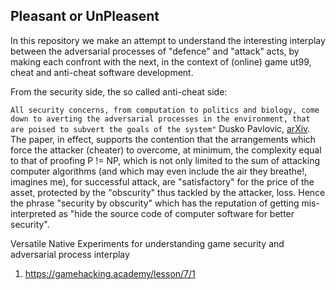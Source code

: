 ## Pleasant or UnPleasent

In this repository we make an attempt to understand the interesting interplay between the adversarial processes of "defence" and "attack" acts, by making each confront with the next, in the context of (online) game ut99, cheat and anti-cheat software development. 

From the security side, the so called anti-cheat side:

```All security concerns, from computation to politics and biology, come down to averting the adversarial processes in the environment, that are poised to subvert the goals of the system"```
Dusko Pavlovic, [arXiv](https://arxiv.org/abs/1109.5542). The paper, in effect, supports the contention that the arrangements which force the attacker (cheater) to overcome, at minimum, the complexity equal to that of proofing P != NP, which is not only limited to the sum of attacking computer algorithms (and which may even include the air they breathe!, imagines me), for successful attack, are "satisfactory" for the price of the asset, protected by the "obscurity" thus tackled by the attacker, loss. Hence the phrase "security by obscurity" which has the reputation of getting mis-interpreted as "hide the source code of computer software for better security".

Versatile Native Experiments for understanding game security and adversarial process interplay

1. https://gamehacking.academy/lesson/7/1
